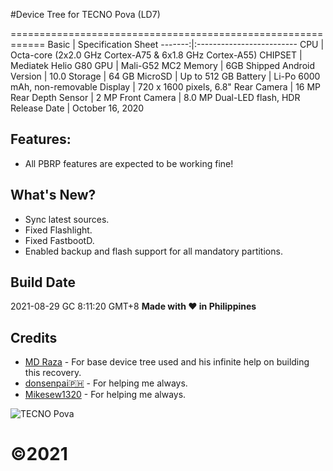 #Device Tree for TECNO Pova (LD7)

============================================================
Basic   | Specification Sheet
-------:|:-------------------------
CPU     | Octa-core (2x2.0 GHz Cortex-A75 & 6x1.8 GHz Cortex-A55)
CHIPSET | Mediatek Helio G80
GPU     | Mali-G52 MC2
Memory  | 6GB
Shipped Android Version | 10.0
Storage | 64 GB
MicroSD | Up to 512 GB
Battery | Li-Po 6000 mAh, non-removable
Display | 720 x 1600 pixels, 6.8"
Rear Camera  | 16 MP
Rear Depth Sensor  | 2 MP
Front Camera | 8.0 MP Dual-LED flash, HDR
Release Date | October 16, 2020

## Features:

- All PBRP features are expected to be working fine!

## What's New?

- Sync latest sources.
- Fixed Flashlight.
- Fixed FastbootD.
- Enabled backup and flash support for all mandatory partitions.

## Build Date 

2021-08-29 GC 8:11:20 GMT+8 <b>Made with ❤️ in Philippines</b>

## Credits

- [MD Raza](https://github.com/RazaDroid) - For base device tree used and his infinite help on building this recovery.<br/>
- [donsenpai🇵🇭](https://github.com/mastersenpai05) - For helping me always.<br/>
- [Mikesew1320](https://github.com/Mikesew1320) - For helping me always.<br/>

![TECNO Pova](https://beingjellybeans.files.wordpress.com/2020/10/img_5690-1.jpg?w=840 "TECNO Pova")

# ©2021
